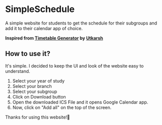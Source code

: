 # SimpleSchedule
A simple website for students to get the schedule for their subgroups and add it to their calendar app of choice.

**Inspired from [Timetable Generator](https://timetable.mlsctiet.com) by [Utkarsh](https://github.com/utkarsh-1905)**

## How to use it?
It's simple. I decided to keep the UI and look of the website easy to understand.
1. Select your year of study
2. Select your branch
3. Select your subgroup
4. Click on Download button
5. Open the downloaded ICS File and it opens Google Calendar app.
6. Now, click on "Add all" on the top of the screen.

Thanks for using this website!🙏
